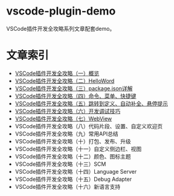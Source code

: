 # vscode-plugin-demo

VSCode插件开发全攻略系列文章配套demo。

# 文章索引

* [VSCode插件开发全攻略（一）概览](https://www.cnblogs.com/liuxianan/p/vscode-plugin-overview.html)
* [VSCode插件开发全攻略（二）HelloWord](https://www.cnblogs.com/liuxianan/p/vscode-plugin-hello-world.html)
* [VSCode插件开发全攻略（三）package.json详解](https://www.cnblogs.com/liuxianan/p/vscode-plugin-package-json.html)
* [VSCode插件开发全攻略（四）命令、菜单、快捷键](https://www.cnblogs.com/liuxianan/p/vscode-plugin-command-and-menu.html)
* [VSCode插件开发全攻略（五）跳转到定义、自动补全、悬停提示](https://www.cnblogs.com/liuxianan/p/vscode-plugin-jump-completion-hover.html)
* [VSCode插件开发全攻略（六）开发调试技巧](https://www.cnblogs.com/liuxianan/p/vscode-plugin-develop-tips.html)
* [VSCode插件开发全攻略（七）WebView](https://www.cnblogs.com/liuxianan/p/vscode-plugin-webview.html)
* VSCode插件开发全攻略（八）代码片段、设置、自定义欢迎页
* VSCode插件开发全攻略（九）常用API总结
* VSCode插件开发全攻略（十）打包、发布、升级
* VSCode插件开发全攻略（十一）自定义侧边栏、视图
* VSCode插件开发全攻略（十二）颜色、图标主题
* VSCode插件开发全攻略（十三）SCM
* VSCode插件开发全攻略（十四）Language Server
* VSCode插件开发全攻略（十五）Debug Adapter
* VSCode插件开发全攻略（十六）新语言支持
